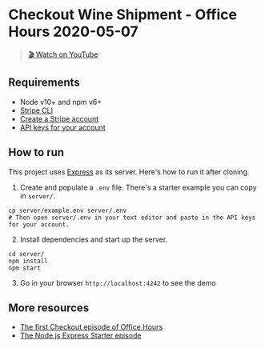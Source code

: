 # Checkout Wine Shipment - Office Hours 2020-05-07

> [🎬 Watch on YouTube](https://www.youtube.com/stripedevelopers)

## Requirements
* Node v10+ and npm v6+
* [Stripe CLI](https://github.com/stripe/stripe-cli/)
* [Create a Stripe account](https://dashboard.stripe.com/register)
* [API keys for your account](https://stripe.com/docs/keys)

## How to run

This project uses [Express](http://expressjs.com) as its server. Here's how to run it after cloning.

1. Create and populate a `.env` file. There's a starter example you can copy in `server/`.

```
cp server/example.env server/.env
# Then open server/.env in your text editor and paste in the API keys for your account.
```

2. Install dependencies and start up the server.

```
cd server/
npm install
npm start
```

3. Go in your browser `http://localhost:4242` to see the demo

## More resources
* [The first Checkout episode of Office Hours](https://github.com/stripe-samples/developer-office-hours/blob/master/2019-11-21-checkout)
* [The Node.js Express Starter episode](https://www.youtube.com/watch?v=rPR2aJ6XnAc)